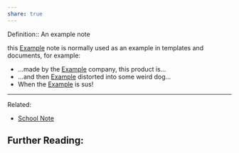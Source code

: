 ```yaml
---
share: true
---
```



Definition:: An example note

this [Example](Example.md) note is normally used as an example in templates and documents, for example:
- ...made by the [Example](Example.md) company, this product is...
- ...and then [Example](Example.md) distorted into some weird dog...
- When the [Example](Example.md) is sus!

---
Related:
- [School Note](./School%20Note.md)

Further Reading:
- 